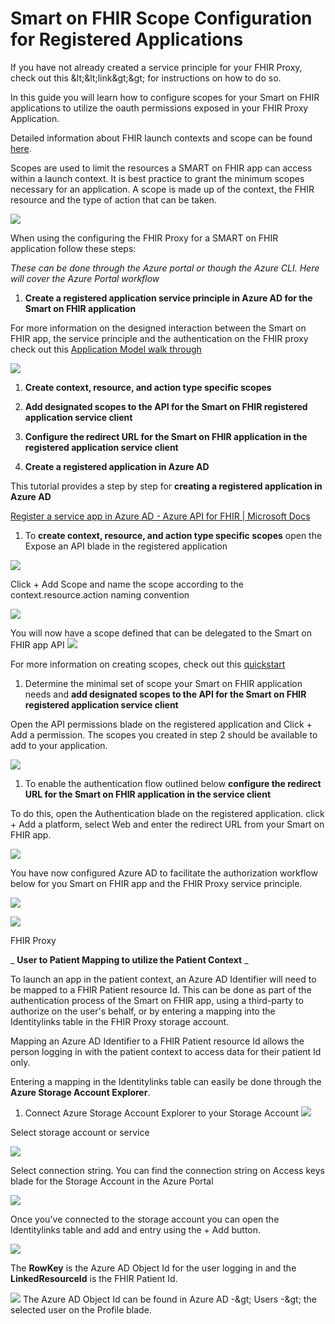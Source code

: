 # **Smart on FHIR Scope Configuration for Registered Applications**

If you have not already created a service principle for your FHIR Proxy, check out this \&lt;\&lt;link\&gt;\&gt; for instructions on how to do so.

In this guide you will learn how to configure scopes for your Smart on FHIR applications to utilize the oauth permissions exposed in your FHIR Proxy Application.

Detailed information about FHIR launch contexts and scope can be found [here](http://www.hl7.org/fhir/smart-app-launch/scopes-and-launch-context/).

Scopes are used to limit the resources a SMART on FHIR app can access within a launch context. It is best practice to grant the minimum scopes necessary for an application. A scope is made up of the context, the FHIR resource and the type of action that can be taken.

![](images/smart_on_fhir_1.png)

When using the configuring the FHIR Proxy for a SMART on FHIR application follow these steps:

_These can be done through the Azure portal or though the Azure CLI. Here will cover the Azure Portal workflow_

1. **Create a registered application service principle in Azure AD for the Smart on FHIR application**

For more information on the designed interaction between the Smart on FHIR app, the service principle and the authentication on the FHIR proxy check out this [Application Model walk through](https://docs.microsoft.com/en-us/azure/active-directory/develop/application-model)

![](images/smart_on_fhir_2.png)

1. **Create context, resource, and action type specific scopes**
2. **Add designated scopes to the API for the Smart on FHIR registered application service client**
3. **Configure the redirect URL for the Smart on FHIR application in the registered application service client**

1. **Create a registered application in Azure AD**

This tutorial provides a step by step for **creating a registered application in Azure AD**

[Register a service app in Azure AD - Azure API for FHIR | Microsoft Docs](https://docs.microsoft.com/en-us/azure/healthcare-apis/fhir/register-service-azure-ad-client-app)

1. To **create context, resource, and action type specific scopes** open the Expose an API blade in the registered application

![](images/smart_on_fhir_3.png)

Click + Add Scope and name the scope according to the context.resource.action naming convention

![](images/smart_on_fhir_4.png)

You will now have a scope defined that can be delegated to the Smart on FHIR app API ![](RackMultipart20210623-4-2pa71h_html_f670d17e80e983e6.png)

For more information on creating scopes, check out this [quickstart](https://docs.microsoft.com/en-us/azure/active-directory/develop/quickstart-configure-app-expose-web-apis#:~:text=Sign%20in%20to%20the%20Azure%20portal.%20If%20you,Select%20Expose%20an%20API%20%3E%20Add%20a%20scope.)

1. Determine the minimal set of scope your Smart on FHIR application needs and **add designated scopes to the API for the Smart on FHIR registered application service client**

Open the API permissions blade on the registered application and Click + Add a permission. The scopes you created in step 2 should be available to add to your application.

![](images/smart_on_fhir_5.png)

1. To enable the authentication flow outlined below **configure the redirect URL for the Smart on FHIR application in the service client**

To do this, open the Authentication blade on the registered application. click + Add a platform, select Web and enter the redirect URL from your Smart on FHIR app.

![](images/smart_on_fhir_6.png)

You have now configured Azure AD to facilitate the authorization workflow below for you Smart on FHIR app and the FHIR Proxy service principle.

![](images/smart_on_fhir_7.png)

![](images/smart_on_fhir_8.gif)

FHIR Proxy

_ **User to Patient Mapping to utilize the Patient Context** _

To launch an app in the patient context, an Azure AD Identifier will need to be mapped to a FHIR Patient resource Id. This can be done as part of the authentication process of the Smart on FHIR app, using a third-party to authorize on the user&#39;s behalf, or by entering a mapping into the Identitylinks table in the FHIR Proxy storage account.

Mapping an Azure AD Identifier to a FHIR Patient resource Id allows the person logging in with the patient context to access data for their patient Id only.

Entering a mapping in the Identitylinks table can easily be done through the **Azure Storage Account Explorer**.

1. Connect Azure Storage Account Explorer to your Storage Account
![](images/smart_on_fhir_9.png) 

Select storage account or service

![](images/smart_on_fhir_10.png)

Select connection string. You can find the connection string on Access keys blade for the Storage Account in the Azure Portal

![](images/smart_on_fhir_11.png)

Once you&#39;ve connected to the storage account you can open the Identitylinks table and add and entry using the + Add button.

![](images/smart_on_fhir_12.png)

The **RowKey** is the Azure AD Object Id for the user logging in and the **LinkedResourceId** is the FHIR Patient Id.

![](images/smart_on_fhir_3.png) 
The Azure AD Object Id can be found in Azure AD -\&gt; Users -\&gt; the selected user on the Profile blade.